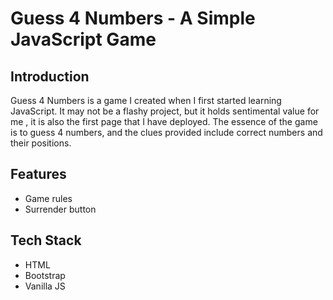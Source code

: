 #  Guess 4 Numbers - A Simple JavaScript Game

## Introduction
Guess 4 Numbers is a game I created when I first started learning JavaScript. It may not be a flashy project, but it holds sentimental value for me , it is also the first page that I have deployed. The essence of the game is to guess 4 numbers, and the clues provided include correct numbers and their positions.

## Features
* Game rules
* Surrender button

## Tech Stack
* HTML
* Bootstrap
* Vanilla JS
